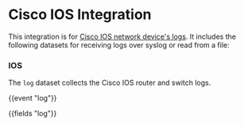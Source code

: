 # Cisco IOS Integration

This integration is for [Cisco IOS network device's logs](https://developer.cisco.com/docs/). It includes the following
datasets for receiving logs over syslog or read from a file:

### IOS

The `log` dataset collects the Cisco IOS router and switch logs.

{{event "log"}}

{{fields "log"}}
